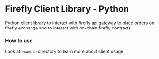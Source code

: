 # Firefly Client Library - Python
Python client library to interact with firefly api gateway to place orders on firefly exchange and to interact with on-chain firefly contracts.

### How to use
Look at `example` directory to learn more about client usage.